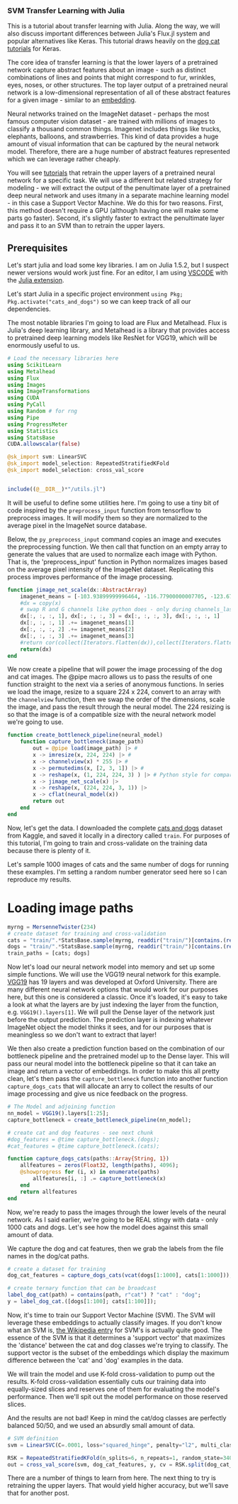 ### SVM Transfer Learning with Julia

This is a tutorial about transfer learning with Julia. Along the way, we will also discuss important differences between Julia's Flux.jl system and popular alternatives like Keras. This tutorial draws heavily on the [dog cat tutorials](https://blog.keras.io/building-powerful-image-classification-models-using-very-little-data.html) for Keras. 

The core idea of transfer learning is that the lower layers of a pretrained network capture abstract features about an image - such as distinct combinations of lines and points that might correspond to fur, wrinkles, eyes, noses, or other structures. The top layer output of a pretrained neural network is a low-dimensional representation of all of these abstract features for a given image - similar to an [embedding](https://developers.google.com/machine-learning/crash-course/embeddings/video-lecture). 

Neural networks trained on the ImageNet dataset - perhaps the most famous computer vision dataset - are trained with millions of images to classify a thousand common things. Imagenet includes things like trucks, elephants, balloons, and strawberries. This kind of data provides a huge amount of visual information that can be captured by the neural network model. Therefore, there are a huge number of abstract features represented which we can leverage rather cheaply. 

You will see  [tutorials](https://fluxml.ai/tutorials/2020/10/18/transfer-learning.html) that retrain the upper layers of a pretrained neural network for a specific task. We will use a different but related strategy for modeling - we will extract the output of the penultimate layer of a pretrained deep neural network and uses itmany in a separate machine learning model - in this case a Support Vector Machine. We do this for two reasons. First, this method doesn't require a GPU (although having one will make some parts go faster). Second, it's slightly faster to extract the penultimate layer and pass it to an SVM than to retrain the upper layers. 


## Prerequisites 

Let's start julia and load some key libraries. I am on Julia 1.5.2, but I suspect newer versions would work just fine. For an editor, I am using [VSCODE](https://code.visualstudio.com/) with the [Julia extension](https://code.visualstudio.com/docs/languages/julia). 

Let's start Julia in a specific project environment `using Pkg; Pkg.activate("cats_and_dogs")` so we can keep track of all our dependencies. 

The most notable libraries I'm going to load are Flux and Metalhead. Flux is Julia's deep learning library, and Metalhead is a library that provides access to pretrained deep learning models like ResNet for VGG19, which will be enormously useful to us. 

```julia
# Load the necessary libraries here 
using ScikitLearn
using Metalhead
using Flux
using Images
using ImageTransformations
using CUDA
using PyCall
using Random # for rng 
using Pipe
using ProgressMeter
using Statistics 
using StatsBase
CUDA.allowscalar(false)

@sk_import svm: LinearSVC
@sk_import model_selection: RepeatedStratifiedKFold 
@sk_import model_selection: cross_val_score


include((@__DIR__)*"/utils.jl")

```

It will be useful to define some utilities here. I'm going to use a tiny bit of code inspired by the `preprocess_input` function from tensorflow to preprocess images. It will modify them so they are normalized to the average pixel in the ImageNet source database. 

Below, the `py_preprocess_input` command copies an image and executes the preprocessing function. We then call that function on an empty array to generate the values that are used to normalize each image with Python. That is, the 'preprocess_input' function in Python normalizes images based on the average pixel intensity of the ImageNet dataset. Replicating this process improves performance of the image processing. 

```julia
function jimage_net_scale(dx::AbstractArray)
    imagenet_means = [-103.93899999996464, -116.77900000007705, -123.67999999995286]
    #dx = copy(x)
    # swap R and G channels like python does - only during channels_last 
    dx[:, :, :, 1], dx[:, :, :, 3] = dx[:, :, :, 3], dx[:, :, :, 1]
    dx[:, :, :, 1] .+= imagenet_means[1]
    dx[:, :, :, 2] .+= imagenet_means[2]
    dx[:, :, :, 3] .+= imagenet_means[3]
    #return cor(collect(Iterators.flatten(dx)),collect(Iterators.flatten(py_scaled_image)))
    return(dx)
end
```

We now create a pipeline that will power the image processing of the dog and cat images. The @pipe macro allows us to pass the results of one function straight to the next via a series of anonymous functions. In series we load the image, resize to a square 224 x 224, convert to an array with the `channelview` function, then we swap the order of the dimensions, scale the image, and pass the result through the neural model. The 224 resizing is so that the image is of a compatible size with the neural network model we're going to use. 

```julia
function create_bottleneck_pipeline(neural_model)
    function capture_bottleneck(image_path)
        out = @pipe load(image_path) |> #
        x -> imresize(x, 224, 224) |> #
        x -> channelview(x) * 255 |> #
        x -> permutedims(x, [2, 3, 1]) |> #
        x -> reshape(x, (1, 224, 224, 3) ) |> # Python style for comparison sake 
        x -> jimage_net_scale(x) |>
        x -> reshape(x, (224, 224, 3, 1)) |>
        x -> cflat(neural_model(x))
        return out
    end
end

```

Now, let's get the data. I downloaded the complete [cats and dogs](https://www.kaggle.com/c/dogs-vs-cats/data) dataset from Kaggle, and saved it locally in a directory called `train`. For purposes of this tutorial, I'm going to train and cross-validate on the training data because there is plenty of it. 

Let's sample 1000 images of cats and the same number of dogs for running these examples. I'm setting a random number generator seed here so I can reproduce my results. 

# Loading image paths 
```julia
myrng = MersenneTwister(234)
# create dataset for training and cross-validation 
cats = "train/".*StatsBase.sample(myrng, readdir("train/")[contains.(readdir("train/"), r"cat")], 1000, replace=false)
dogs = "train/".*StatsBase.sample(myrng, readdir("train/")[contains.(readdir("train/"), r"dog")], 1000, replace=false)
train_paths = [cats; dogs]
```

Now let's load our neural network model into memory and set up some simple functions. We will use the VGG19 neural network for this example. [VGG19](https://iq.opengenus.org/vgg19-architecture/) has 19 layers and was developed at Oxford University. There are many different neural network options that would work for our purposes here, but this one is considered a classic. Once it's loaded, it's easy to take a look at what the layers are by just indexing the layer from the function, e.g. `VGG19().layers[1]`.  We will pull the Dense layer of the network just before the output prediction. The prediction layer is indexing whatever ImageNet object the model thinks it sees, and for our purposes that is meaningless so we don't want to extract that layer! 

We then also create a prediction function based on the combination of our bottleneck pipeline and the pretrained model up to the Dense layer. This will pass our neural model into the bottleneck pipeline so that it can take an image and return a vector of embeddings. In order to make this all pretty clean, let's then pass the `capture_bottleneck` function into another function `capture_dogs_cats` that will allocate an arry to collect the results of our image processing and give us nice feedback on the progress. 

```julia 
# The Model and adjoining function 
nn_model = VGG19().layers[1:25];
capture_bottleneck = create_bottleneck_pipeline(nn_model);

# create cat and dog features - see next chunk 
#dog_features = @time capture_bottleneck.(dogs);
#cat_features = @time capture_bottleneck.(cats);

function capture_dogs_cats(paths::Array{String, 1})
    allfeatures = zeros(Float32, length(paths), 4096);
    @showprogress for (i, x) in enumerate(paths)
        allfeatures[i, :] .= capture_bottleneck(x)
    end
    return allfeatures
end
```

Now, we're ready to pass the images through the lower levels of the neural network. As I said earlier, we're going to be REAL stingy with data - only 1000 cats and dogs. Let's see how the model does against this small amount of data. 

We capture the dog and cat features, then we grab the labels from the file names in the dog/cat paths. 

```julia
# create a dataset for training 
dog_cat_features = capture_dogs_cats(vcat(dogs[1:1000], cats[1:1000]));

# create ternary function that can be broadcast 
label_dog_cat(path) = contains(path, r"cat") ? "cat" : "dog";
y = label_dog_cat.([dogs[1:100]; cats[1:100]]);

```

Now, it's time to train our Support Vector Machine (SVM). The SVM will leverage these embeddings to actually classify images. If you don't know what an SVM is, [the Wikipedia entry](https://en.wikipedia.org/wiki/Support-vector_machine) for SVM's is actually quite good. The essence of the SVM is that it determines a 'support vector' that maximizes the 'distance' between the cat and dog classes we're trying to classify. The support vector is the subset of the embeddings which display the maximum difference between the 'cat' and 'dog' examples in the data. 

We will train the model and use K-fold cross-validation to pump out the results. K-fold cross-validation essentially cuts our training data into equally-sized slices and reserves one of them for evaluating the model's performance. Then we'll spit out the model performance on those reserved slices. 

And the results are not bad! Keep in mind the cat/dog classes are perfectly balanced 50/50, and we used an absurdly small amount of data. 

```julia 
# SVM definition 
svm = LinearSVC(C=.0001, loss="squared_hinge", penalty="l2", multi_class="ovr", random_state = 35552, max_iter=2000)

RSK = RepeatedStratifiedKFold(n_splits=6, n_repeats=1, random_state=3403)
out = cross_val_score(svm, dog_cat_features, y, cv = RSK.split(dog_cat_features,  y))

```

There are a number of things to learn from here. The next thing to try is retraining the upper layers. That would yield higher accuracy, but we'll save that for another post. 
